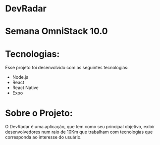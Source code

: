 # DevRadar

# Semana OmniStack 10.0

# Tecnologias:

Esse projeto foi desenvolvido com as seguintes tecnologias:

<ul>
  <li>Node.js</li>
  <li>React</li>
  <li>React Native</li>
  <li>Expo</li>
</ul>

# Sobre o Projeto: 

O DevRadar é uma aplicação, que tem como seu principal objetivo, exibir desenvolvedores num raio de 10Km que trabalham com tecnologias que corresponda ao interesse do usuário.
